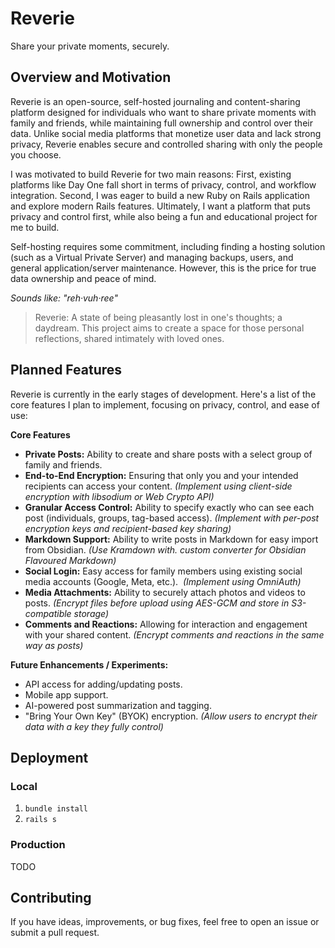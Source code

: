 #  Reverie

Share your private moments, securely.

## Overview and Motivation

Reverie is an open-source, self-hosted journaling and content-sharing platform designed for individuals who want to share private moments with family and friends, while maintaining full ownership and control over their data. Unlike social media platforms that monetize user data and lack strong privacy, Reverie enables secure and controlled sharing with only the people you choose.

I was motivated to build Reverie for two main reasons: First, existing platforms like Day One fall short in terms of privacy, control, and workflow integration. Second, I was eager to build a new Ruby on Rails application and explore modern Rails features. Ultimately, I want a platform that puts privacy and control first, while also being a fun and educational project for me to build.

Self-hosting requires some commitment, including finding a hosting solution (such as a Virtual Private Server) and managing backups, users, and general application/server maintenance. However, this is the price for true data ownership and peace of mind.

_Sounds like: "reh·vuh·ree"_

> Reverie: A state of being pleasantly lost in one's thoughts; a daydream. This project aims to create a space for those personal reflections, shared intimately with loved ones.

## Planned Features

Reverie is currently in the early stages of development. Here's a list of the core features I plan to implement, focusing on privacy, control, and ease of use:

**Core Features**
- **Private Posts:** Ability to create and share posts with a select group of family and friends.
- **End-to-End Encryption:** Ensuring that only you and your intended recipients can access your content. _(Implement using client-side encryption with libsodium or Web Crypto API)_
- **Granular Access Control:** Ability to specify exactly who can see each post (individuals, groups, tag-based access). _(Implement with per-post encryption keys and recipient-based key sharing)_
- **Markdown Support:** Ability to write posts in Markdown for easy import from Obsidian. _(Use Kramdown with. custom converter for Obsidian Flavoured Markdown)_
- **Social Login:** Easy access for family members using existing social media accounts (Google, Meta, etc.).  _(Implement using OmniAuth)_
- **Media Attachments:** Ability to securely attach photos and videos to posts. _(Encrypt files before upload using AES-GCM and store in S3-compatible storage)_
- **Comments and Reactions:** Allowing for interaction and engagement with your shared content. _(Encrypt comments and reactions in the same way as posts)_

**Future Enhancements / Experiments:**
- API access for adding/updating posts.
- Mobile app support.
- AI-powered post summarization and tagging.
- "Bring Your Own Key" (BYOK) encryption. _(Allow users to encrypt their data with a key they fully control)_

## Deployment

### Local
1. `bundle install`
2. `rails s`

### Production

TODO

## Contributing

If you have ideas, improvements, or bug fixes, feel free to open an issue or submit a pull request.

